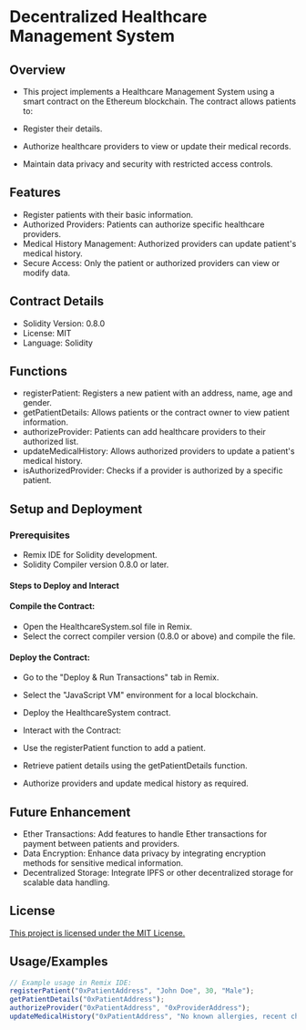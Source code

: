 
# Decentralized Healthcare Management System
## Overview

 - This project implements a Healthcare Management System using a smart contract on the Ethereum blockchain. The contract allows patients to:

- Register their details.
- Authorize healthcare providers to view or update their medical records.
- Maintain data privacy and security with restricted access controls.


## Features
*  Register patients with their basic information.
* Authorized Providers: Patients can authorize specific healthcare providers.
* Medical History Management: Authorized providers can update patient's medical history.
* Secure Access: Only the patient or authorized providers can view or modify data.


## Contract Details
* Solidity Version: 0.8.0
* License: MIT
* Language: Solidity



## Functions
* registerPatient: Registers a new patient with an address, name, age and gender.
* getPatientDetails: Allows patients or the contract owner to view patient information.
* authorizeProvider: Patients can add healthcare providers to their authorized list.
* updateMedicalHistory: Allows authorized providers to update a patient's medical history.
* isAuthorizedProvider: Checks if a provider is authorized by a specific patient.

## Setup and Deployment
### Prerequisites
* Remix IDE for Solidity development.
* Solidity Compiler version 0.8.0 or later.
#### Steps to Deploy and Interact
#### Compile the Contract:

* Open the HealthcareSystem.sol file in Remix.
* Select the correct compiler version (0.8.0 or above) and compile the file.
#### Deploy the Contract:

* Go to the "Deploy & Run Transactions" tab in Remix.
* Select the "JavaScript VM" environment for a local blockchain.
* Deploy the HealthcareSystem contract.
* Interact with the Contract:

* Use the registerPatient function to add a patient.
* Retrieve patient details using the getPatientDetails function.
* Authorize providers and update medical history as required.


## Future Enhancement

* Ether Transactions: Add features to handle Ether transactions for payment between patients and providers.
* Data Encryption: Enhance data privacy by integrating encryption methods for sensitive medical information.
* Decentralized Storage: Integrate IPFS or other decentralized storage for scalable data handling.
## License

[This project is licensed under the MIT License.](https://github.com/RanvirWankhede/Decentralized-Healthcare-Management-System/blob/main/LICENSE)


## Usage/Examples

```javascript
// Example usage in Remix IDE:
registerPatient("0xPatientAddress", "John Doe", 30, "Male");
getPatientDetails("0xPatientAddress");
authorizeProvider("0xPatientAddress", "0xProviderAddress");
updateMedicalHistory("0xPatientAddress", "No known allergies, recent check-up normal.");



